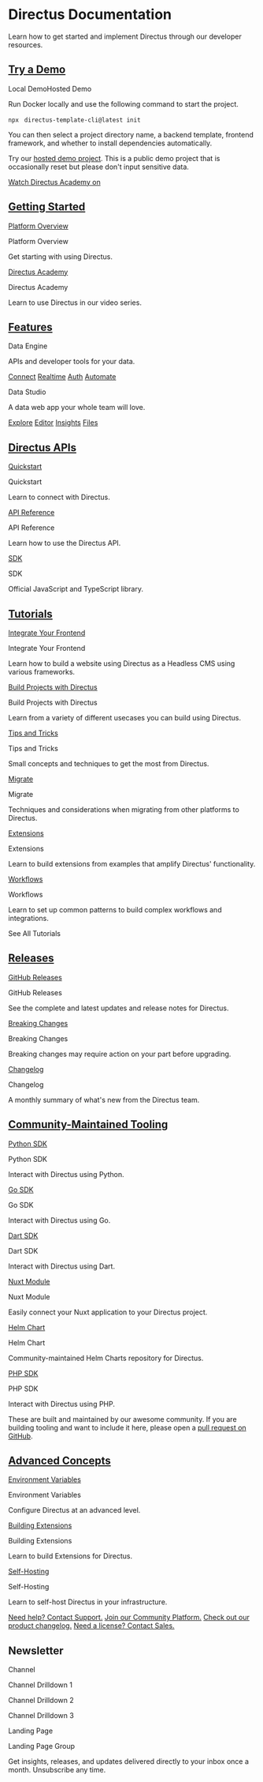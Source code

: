 # Directus Documentation

Learn how to get started and implement Directus through our developer resources.

## [Try a Demo](https://directus.io/docs/\#try-a-demo)

Local DemoHosted Demo

Run Docker locally and use the following command to start the project.

`npx ` `directus-template-cli@latest init`

You can then select a project directory name, a backend template, frontend framework, and whether to install dependencies automatically.

Try our [hosted demo project](https://directus.pizza/?utm_source=directus-docs&utm_campaign=docs-home). This is a public demo project that is occasionally reset but please don't input sensitive data.

[Watch Directus Academy on](https://directus.io/tv/directus-academy)

## [Getting Started](https://directus.io/docs/\#getting-started)

[Platform Overview](https://directus.io/docs/getting-started/overview)

Platform Overview

Get starting with using Directus.

[Directus Academy](https://directus.io/tv/directus-academy)

Directus Academy

Learn to use Directus in our video series.

## [Features](https://directus.io/docs/\#features)

Data Engine

APIs and developer tools for your data.

[Connect](https://directus.io/docs/guides/connect/authentication) [Realtime](https://directus.io/docs/guides/realtime/subscriptions) [Auth](https://directus.io/docs/guides/auth/tokens-cookies) [Automate](https://directus.io/docs/guides/automate/flows)

Data Studio

A data web app your whole team will love.

[Explore](https://directus.io/docs/guides/content/explore) [Editor](https://directus.io/docs/guides/content/editor) [Insights](https://directus.io/docs/guides/insights/overview) [Files](https://directus.io/docs/guides/files/upload)

## [Directus APIs](https://directus.io/docs/\#directus-apis)

[Quickstart](https://directus.io/docs/getting-started/use-the-api)

Quickstart

Learn to connect with Directus.

[API Reference](https://directus.io/docs/api)

API Reference

Learn how to use the Directus API.

[SDK](https://directus.io/docs/guides/connect/sdk)

SDK

Official JavaScript and TypeScript library.

## [Tutorials](https://directus.io/docs/\#tutorials)

[Integrate Your Frontend](https://directus.io/docs/tutorials/getting-started)

Integrate Your Frontend

Learn how to build a website using Directus as a Headless CMS using various frameworks.

[Build Projects with Directus](https://directus.io/docs/tutorials/projects)

Build Projects with Directus

Learn from a variety of different usecases you can build using Directus.

[Tips and Tricks](https://directus.io/docs/tutorials/tips-and-tricks)

Tips and Tricks

Small concepts and techniques to get the most from Directus.

[Migrate](https://directus.io/docs/tutorials/migration)

Migrate

Techniques and considerations when migrating from other platforms to Directus.

[Extensions](https://directus.io/docs/tutorials/extensions)

Extensions

Learn to build extensions from examples that amplify Directus' functionality.

[Workflows](https://directus.io/docs/tutorials/workflows)

Workflows

Learn to set up common patterns to build complex workflows and integrations.

See All Tutorials

## [Releases](https://directus.io/docs/\#releases)

[GitHub Releases](https://github.com/directus/directus/releases)

GitHub Releases

See the complete and latest updates and release notes for Directus.

[Breaking Changes](https://directus.io/docs/releases/breaking-changes)

Breaking Changes

Breaking changes may require action on your part before upgrading.

[Changelog](https://directus.io/docs/releases/changelog)

Changelog

A monthly summary of what's new from the Directus team.

## [Community-Maintained Tooling](https://directus.io/docs/\#community-maintained-tooling)

[Python SDK](https://pypi.org/project/directus-sdk-py/)

Python SDK

Interact with Directus using Python.

[Go SDK](https://pkg.go.dev/github.com/altipla-consulting/directus-go#section-readme)

Go SDK

Interact with Directus using Go.

[Dart SDK](https://github.com/apstanisic/directus-dart)

Dart SDK

Interact with Directus using Dart.

[Nuxt Module](https://nuxt.com/modules/directus)

Nuxt Module

Easily connect your Nuxt application to your Directus project.

[Helm Chart](https://github.com/directus-labs/helm-chart)

Helm Chart

Community-maintained Helm Charts repository for Directus.

[PHP SDK](https://github.com/alantiller/directus-php-sdk)

PHP SDK

Interact with Directus using PHP.

These are built and maintained by our awesome community. If you are building tooling and want to include it here, please open a [pull request on GitHub](https://github.com/directus/docs).

## [Advanced Concepts](https://directus.io/docs/\#advanced-concepts)

[Environment Variables](https://directus.io/docs/configuration/general)

Environment Variables

Configure Directus at an advanced level.

[Building Extensions](https://directus.io/docs/guides/extensions/overview)

Building Extensions

Learn to build Extensions for Directus.

[Self-Hosting](https://directus.io/docs/self-hosting/overview)

Self-Hosting

Learn to self-host Directus in your infrastructure.

[Need help? Contact Support.](https://directus.io/support) [Join our Community Platform.](https://community.directus.io/) [Check out our product changelog.](https://directus.io/docs/releases/changelog) [Need a license? Contact Sales.](https://directus.io/demo)

## Newsletter

Channel

Channel Drilldown 1

Channel Drilldown 2

Channel Drilldown 3

Landing Page

Landing Page Group

Get insights, releases, and updates delivered directly to your inbox once a month. Unsubscribe any time.